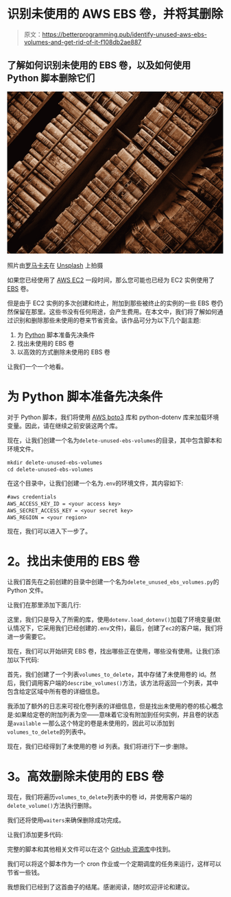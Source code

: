 # 识别未使用的 AWS EBS 卷，并将其删除

> 原文：<https://betterprogramming.pub/identify-unused-aws-ebs-volumes-and-get-rid-of-it-f108db2ae887>

## 了解如何识别未使用的 EBS 卷，以及如何使用 Python 脚本删除它们

![](img/340682f3a2dea31cfe800767f704eae9.png)

照片由[罗马卡夫](https://unsplash.com/@romankraft?utm_source=unsplash&utm_medium=referral&utm_content=creditCopyText)在 [Unsplash](https://unsplash.com/s/photos/volumes?utm_source=unsplash&utm_medium=referral&utm_content=creditCopyText) 上拍摄

如果您已经使用了 [AWS EC2](https://aws.amazon.com/ec2/) 一段时间，那么您可能也已经为 EC2 实例使用了 [EBS](https://aws.amazon.com/ebs/) 卷。

但是由于 EC2 实例的多次创建和终止，附加到那些被终止的实例的一些 EBS 卷仍然保留在那里。这些书没有任何用途，会产生费用。在本文中，我们将了解如何通过识别和删除那些未使用的卷来节省资金。该作品可分为以下几个副主题:

1.  为 [Python](http://python.org) 脚本准备先决条件
2.  找出未使用的 EBS 卷
3.  以高效的方式删除未使用的 EBS 卷

让我们一个一个地看。

# **为 Python 脚本准备先决条件**

对于 Python 脚本，我们将使用 [AWS boto3](https://boto3.amazonaws.com/v1/documentation/api/latest/index.html) 库和 python-dotenv 库来加载环境变量。因此，请在继续之前安装这两个库。

现在，让我们创建一个名为`delete-unused-ebs-volumes`的目录，其中包含脚本和环境文件。

```
mkdir delete-unused-ebs-volumes
cd delete-unused-ebs-volumes
```

在这个目录中，让我们创建一个名为`.env`的环境文件，其内容如下:

```
#aws credentials
AWS_ACCESS_KEY_ID = <your access key>
AWS_SECRET_ACCESS_KEY = <your secret key>
AWS_REGION = <your region>
```

现在，我们可以进入下一步了。

# **2。找出未使用的 EBS 卷**

让我们首先在之前创建的目录中创建一个名为`delete_unused_ebs_volumes.py`的 Python 文件。

让我们在那里添加下面几行:

这里，我们只是导入了所需的库，使用`dotenv.load_dotenv()`加载了环境变量(默认情况下，它采用我们已经创建的`.env`文件)，最后，创建了`ec2`的客户端，我们将进一步需要它。

现在，我们可以开始研究 EBS 卷，找出哪些正在使用，哪些没有使用。让我们添加以下代码:

首先，我们创建了一个列表`volumes_to_delete`，其中存储了未使用卷的 id。然后，我们调用客户端的`describe_volumes()`方法，该方法将返回一个列表，其中包含给定区域中所有卷的详细信息。

我添加了额外的日志来可视化卷列表的详细信息，但是找出未使用的卷的核心概念是:如果给定卷的附加列表为空——意味着它没有附加到任何实例，并且卷的状态是`available` —那么这个特定的卷是未使用的，因此可以添加到`volumes_to_delete`的列表中。

现在，我们已经得到了未使用的卷 id 列表。我们将进行下一步:删除。

# **3。高效删除未使用的 EBS 卷**

现在，我们将遍历`volumes_to_delete`列表中的卷 id，并使用客户端的`delete_volume()`方法执行删除。

我们还将使用`waiters`来确保删除成功完成。

让我们添加更多代码:

完整的脚本和其他相关文件可以在这个 [GitHub 资源库](https://github.com/ashutoshkarna03/delete-unused-aws-resource)中找到。

我们可以将这个脚本作为一个 cron 作业或一个定期调度的任务来运行，这样可以节省一些钱。

我想我们已经到了这首曲子的结尾。感谢阅读，随时欢迎评论和建议。